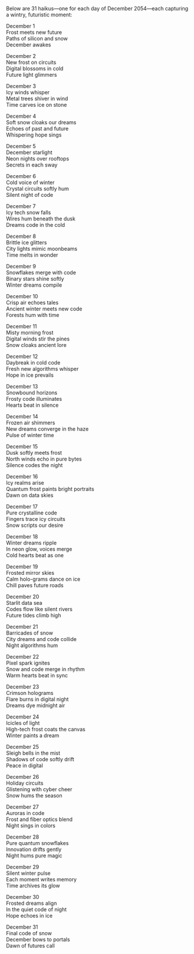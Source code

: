 Below are 31 haikus—one for each day of December 2054—each capturing a wintry, futuristic moment:

December 1  
Frost meets new future  
Paths of silicon and snow  
December awakes

December 2  
New frost on circuits  
Digital blossoms in cold  
Future light glimmers

December 3  
Icy winds whisper  
Metal trees shiver in wind  
Time carves ice on stone

December 4  
Soft snow cloaks our dreams  
Echoes of past and future  
Whispering hope sings

December 5  
December starlight  
Neon nights over rooftops  
Secrets in each sway

December 6  
Cold voice of winter  
Crystal circuits softly hum  
Silent night of code

December 7  
Icy tech snow falls  
Wires hum beneath the dusk  
Dreams code in the cold

December 8  
Brittle ice glitters  
City lights mimic moonbeams  
Time melts in wonder

December 9  
Snowflakes merge with code  
Binary stars shine softly  
Winter dreams compile

December 10  
Crisp air echoes tales  
Ancient winter meets new code  
Forests hum with time

December 11  
Misty morning frost  
Digital winds stir the pines  
Snow cloaks ancient lore

December 12  
Daybreak in cold code  
Fresh new algorithms whisper  
Hope in ice prevails

December 13  
Snowbound horizons  
Frosty code illuminates  
Hearts beat in silence

December 14  
Frozen air shimmers  
New dreams converge in the haze  
Pulse of winter time

December 15  
Dusk softly meets frost  
North winds echo in pure bytes  
Silence codes the night

December 16  
Icy realms arise  
Quantum frost paints bright portraits  
Dawn on data skies

December 17  
Pure crystalline code  
Fingers trace icy circuits  
Snow scripts our desire

December 18  
Winter dreams ripple  
In neon glow, voices merge  
Cold hearts beat as one

December 19  
Frosted mirror skies  
Calm holo-grams dance on ice  
Chill paves future roads

December 20  
Starlit data sea  
Codes flow like silent rivers  
Future tides climb high

December 21  
Barricades of snow  
City dreams and code collide  
Night algorithms hum

December 22  
Pixel spark ignites  
Snow and code merge in rhythm  
Warm hearts beat in sync

December 23  
Crimson holograms  
Flare burns in digital night  
Dreams dye midnight air

December 24  
Icicles of light  
High-tech frost coats the canvas  
Winter paints a dream

December 25  
Sleigh bells in the mist  
Shadows of code softly drift  
Peace in digital

December 26  
Holiday circuits  
Glistening with cyber cheer  
Snow hums the season

December 27  
Auroras in code  
Frost and fiber optics blend  
Night sings in colors

December 28  
Pure quantum snowflakes  
Innovation drifts gently  
Night hums pure magic

December 29  
Silent winter pulse  
Each moment writes memory  
Time archives its glow

December 30  
Frosted dreams align  
In the quiet code of night  
Hope echoes in ice

December 31  
Final code of snow  
December bows to portals  
Dawn of futures call
